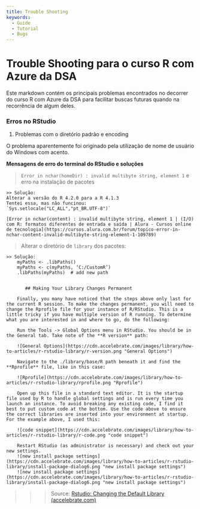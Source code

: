 ```yaml
---
title: Trouble Shooting
keywords:
  - Guide
  - Tutorial
  - Bugs
---
```


# Trouble Shooting para o curso R com Azure da DSA

Este markdown contém os principais problemas encontrados no decorrer do curso R com Azure da DSA para facilitar buscas futuras quando na recorrência de algum deles.


### Erros no RStudio

1. Problemas com o diretório padrão e encoding

O problema aparentemente foi originado pela utilização de nome de usuário do Windows com acento.

**Mensagens de erro do terminal do RStudio e soluções**

> `Error in nchar(homeDir) : invalid multibyte string, element 1` e erro na instalação de pacotes


    >> Solução:
    Alterar a versão do R 4.2.0 para a R 4.1.3
    Tentei essa, mas não funcinou:
    `Sys.setlocale("LC_ALL","pt_BR.UTF-8")`

    [Error in nchar(content) : invalid multibyte string, element 1 | (I/O) com R: formatos diferentes de entrada e saída | Alura - Cursos online de tecnologia](https://cursos.alura.com.br/forum/topico-error-in-nchar-content-invalid-multibyte-string-element-1-109789)

> Alterar o diretório de `library` dos pacotes:

    >> Solução:
        myPaths <- .libPaths()
        myPaths <- c(myPaths, ‘C:/CustomR’)
        .libPaths(myPaths)  # add new path
    
   
           ## Making Your Library Changes Permanent

        Finally, you many have noticed that the steps above only last for the current R session. To make the changes permanent, you will need to change the Rprofile file for your instance of R/RStudio. This is a little tricky if you have multiple version of R running. To determine what you are interested in and where to go, do the following:

        Run the Tools -> Global Options menu in RStudio. You should be in the General tab. Take note of the **R version** path:

        ![General Options](https://cdn.accelebrate.com/images/library/how-to-articles/r-rstudio-library/r-version.png "General Options")  

        Navigate to the ./library/base/R path beneath it and find the **Rprofile** file, like in this case:

        ![Rprofile](https://cdn.accelebrate.com/images/library/how-to-articles/r-rstudio-library/rprofile.png "Rprofile")  

        Open up this file in a standard text editor. It is the startup file used by R to handle global settings and is run every time you launch an instance. To avoid breaking any existing code, I find it best to put custom code at the bottom. Use the code above to ensure the correct libraries are inserted into your environment at startup. For the example above, I used this:

        ![code snippet](https://cdn.accelebrate.com/images/library/how-to-articles/r-rstudio-library/r-code.png "code snippet")  

        Restart RStudio (as administrator is necessary) and check out your new settings.
        ![new install package settings](https://cdn.accelebrate.com/images/library/how-to-articles/r-rstudio-library/install-package-dialog6.png "new install package settings")
        ![new install package settings](https://cdn.accelebrate.com/images/library/how-to-articles/r-rstudio-library/install-package-dialog6.png "new install package settings")

   >>> Source: 
    [Rstudio: Changing the Default Library (accelebrate.com)](https://www.accelebrate.com/library/how-to-articles/r-rstudio-library) 
    
